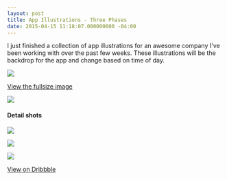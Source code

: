 ```yaml
---
layout: post
title: App Illustrations - Three Phases
date: 2015-04-15 11:18:07.000000000 -04:00
---
```

I just finished a collection of app illustrations for an awesome company I've been working with over the past few weeks. These illustrations will be the backdrop for the app and change based on time of day.

![](https://dl.dropboxusercontent.com/u/255297/portfolio/ghost/images/2015/Apr/borderless.jpg)

[View the fullsize image](https://dribbble.com/shots/2021229-Three-Phases/attachments/357415)

![](https://dl.dropboxusercontent.com/u/255297/portfolio/ghost/images/2015/Apr/LikeMe_SunsetEmpty.png)

#### Detail shots
![](https://dl.dropboxusercontent.com/u/255297/portfolio/ghost/images/2015/Apr/detail1.jpg)

![](https://dl.dropboxusercontent.com/u/255297/portfolio/ghost/images/2015/Apr/detail2.jpg)

![](https://dl.dropboxusercontent.com/u/255297/portfolio/ghost/images/2015/Apr/detail3.jpg)

[View on Dribbble](https://dribbble.com/shots/2128057-Whale-Migration)


